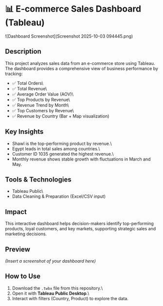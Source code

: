 # 📊 E-commerce Sales Dashboard (Tableau)
![Dashboard Screenshot](Screenshot 2025-10-03 094445.png)

## Description

This project analyzes sales data from an e-commerce store using
Tableau.\
The dashboard provides a comprehensive view of business performance by
tracking:

-   ✅ Total Orders\
-   ✅ Total Revenue\
-   ✅ Average Order Value (AOV)\
-   ✅ Top Products by Revenue\
-   ✅ Revenue Trend by Month\
-   ✅ Top Customers by Revenue\
-   ✅ Revenue by Country (Bar + Map visualization)

## Key Insights

-   Shawl is the top-performing product by revenue.\
-   Egypt leads in total sales among countries.\
-   Customer ID 1035 generated the highest revenue.\
-   Monthly revenue shows stable growth with fluctuations in March and
    May.

## Tools & Technologies

-   Tableau Public\
-   Data Cleaning & Preparation (Excel/CSV input)

## Impact

This interactive dashboard helps decision-makers identify top-performing
products, loyal customers, and key markets, supporting strategic sales
and marketing decisions.

## Preview

*(Insert a screenshot of your dashboard here)*

## How to Use

1.  Download the `.twbx` file from this repository.\
2.  Open it with **Tableau Public Desktop**.\
3.  Interact with filters (Country, Product) to explore the data.
